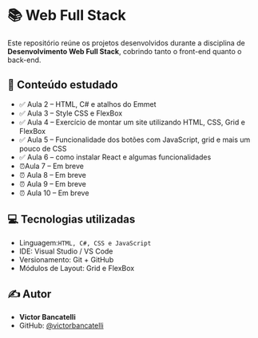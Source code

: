 # 📚 Web Full Stack

Este repositório reúne os projetos desenvolvidos durante a disciplina de **Desenvolvimento Web Full Stack**, cobrindo tanto o front-end quanto o back-end.

## 🧠 Conteúdo estudado

- ✅ Aula 2 – HTML, C# e atalhos do Emmet 
- ✅ Aula 3 – Style CSS e FlexBox
- ✅ Aula 4 – Exercício de montar um site utilizando HTML, CSS, Grid e FlexBox
- ✅ Aula 5 – Funcionalidade dos botões com JavaScript, grid e mais um pouco de CSS
- ✅ Aula 6 – como instalar React e algumas funcionalidades
- ⏰Aula 7 – Em breve
- ⏰ Aula 8 – Em breve
- ⏰ Aula 9 – Em breve
- ⏰ Aula 10 – Em breve

## 💻 Tecnologias utilizadas

- Linguagem:`HTML, C#, CSS e JavaScript` 
- IDE: Visual Studio / VS Code
- Versionamento: Git + GitHub
- Módulos de Layout: Grid e FlexBox

## ✍️ Autor

- **Victor Bancatelli**
- GitHub: [@victorbancatelli](https://github.com/victorbancatelli)
